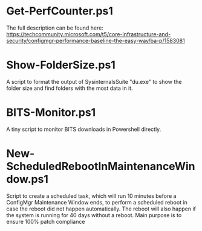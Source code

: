 # Get-PerfCounter.ps1

The full description can be found here: https://techcommunity.microsoft.com/t5/core-infrastructure-and-security/configmgr-performance-baseline-the-easy-way/ba-p/1583081


# Show-FolderSize.ps1

A script to format the output of SysinternalsSuite "du.exe" to show the folder size and find folders with the most data in it. 

# BITS-Monitor.ps1

A tiny script to monitor BITS downloads in Powershell directly.

# New-ScheduledRebootInMaintenanceWindow.ps1

Script to create a scheduled task, which will run 10 minutes before a ConfigMgr Maintenance Window ends, to perform a scheduled reboot in case the reboot did not happen automatically. The reboot will also happen if the system is running for 40 days without a reboot. 
Main purpose is to ensure 100% patch compliance